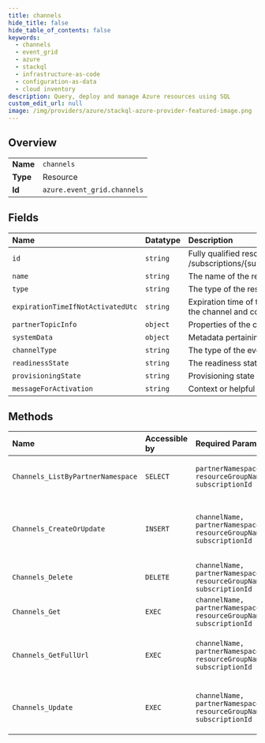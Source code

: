 ```yaml
---
title: channels
hide_title: false
hide_table_of_contents: false
keywords:
  - channels
  - event_grid
  - azure    
  - stackql
  - infrastructure-as-code
  - configuration-as-data
  - cloud inventory
description: Query, deploy and manage Azure resources using SQL
custom_edit_url: null
image: /img/providers/azure/stackql-azure-provider-featured-image.png
---
```

  
    

## Overview
<table><tbody>
<tr><td><b>Name</b></td><td><code>channels</code></td></tr>
<tr><td><b>Type</b></td><td>Resource</td></tr>
<tr><td><b>Id</b></td><td><code>azure.event_grid.channels</code></td></tr>
</tbody></table>

## Fields
| Name | Datatype | Description |
|:-----|:---------|:------------|
| `id` | `string` | Fully qualified resource ID for the resource. Ex - /subscriptions/&#123;subscriptionId&#125;/resourceGroups/&#123;resourceGroupName&#125;/providers/&#123;resourceProviderNamespace&#125;/&#123;resourceType&#125;/&#123;resourceName&#125; |
| `name` | `string` | The name of the resource |
| `type` | `string` | The type of the resource. E.g. "Microsoft.Compute/virtualMachines" or "Microsoft.Storage/storageAccounts" |
| `expirationTimeIfNotActivatedUtc` | `string` | Expiration time of the channel. If this timer expires while the corresponding partner topic is never activated,<br />the channel and corresponding partner topic are deleted. |
| `partnerTopicInfo` | `object` | Properties of the corresponding partner topic of a Channel. |
| `systemData` | `object` | Metadata pertaining to creation and last modification of the resource. |
| `channelType` | `string` | The type of the event channel which represents the direction flow of events. |
| `readinessState` | `string` | The readiness state of the corresponding partner topic. |
| `provisioningState` | `string` | Provisioning state of the channel. |
| `messageForActivation` | `string` | Context or helpful message that can be used during the approval process by the subscriber. |
## Methods
| Name | Accessible by | Required Params | Description |
|:-----|:--------------|:----------------|:------------|
| `Channels_ListByPartnerNamespace` | `SELECT` | `partnerNamespaceName, resourceGroupName, subscriptionId` | List all the channels in a partner namespace. |
| `Channels_CreateOrUpdate` | `INSERT` | `channelName, partnerNamespaceName, resourceGroupName, subscriptionId` | Synchronously creates or updates a new channel with the specified parameters. |
| `Channels_Delete` | `DELETE` | `channelName, partnerNamespaceName, resourceGroupName, subscriptionId` | Delete an existing channel. |
| `Channels_Get` | `EXEC` | `channelName, partnerNamespaceName, resourceGroupName, subscriptionId` | Get properties of a channel. |
| `Channels_GetFullUrl` | `EXEC` | `channelName, partnerNamespaceName, resourceGroupName, subscriptionId` | Get the full endpoint URL of a partner destination channel. |
| `Channels_Update` | `EXEC` | `channelName, partnerNamespaceName, resourceGroupName, subscriptionId` | Synchronously updates a channel with the specified parameters. |
